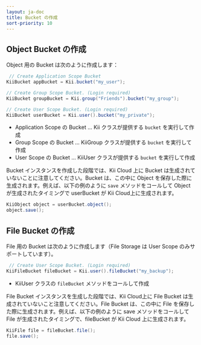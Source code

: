 ```yaml
---
layout: ja-doc
title: Bucket の作成
sort-priority: 10
---
```

## Object Bucket の作成

Object 用の Bucket は次のように作成します：

```java
 // Create Application Scope Bucket
KiiBucket appBucket = Kii.bucket("my_user");

// Create Group Scope Bucket. (Login required)
KiiBucket groupBucket = Kii.group("Friends").bucket("my_group");

// Create User Scope Bucket. (Login required)
KiiBucket userBucket = Kii.user().bucket("my_private");
```

 * Application Scope の Bucket ... Kii クラスが提供する `bucket` を実行して作成
 * Group Scope の Bucket ... KiiGroup クラスが提供する `bucket` を実行して作成
 * User Scope の Bucket ... KiiUser クラスが提供する `bucket` を実行して作成

Bucket インスタンスを作成した段階では、Kii Cloud 上に Bucket は生成されていないことに注意してください。Bucket は、この中に Object を保存した際に生成されます。例えば、以下の例のように `save` メソッドをコールして Object が生成されたタイミングで userBucket が Kii Cloud上に生成されます。

```java
KiiObject object = userBucket.object();
object.save();
```

## File Bucket の作成

File 用の Bucket は次のように作成します（File Storage は User Scope のみサポートしています）。

```java
 // Create User Scope Bucket. (Login required)
KiiFileBucket fileBucket = Kii.user().fileBucket("my_backup");
```

 * KiiUser クラスの `fileBucket` メソッドをコールして作成

File Bucket インスタンスを生成した段階では、Kii Cloud上に File Bucket は生成されていないこと注意してください。File Bucket は、この中に File を保存した際に生成されます。例えば、以下の例のように save メソッドをコールして File が生成されたタイミングで、fileBucket が Kii Cloud 上に生成されます。

```java
KiiFile file = fileBucket.file();
file.save();
```
